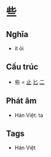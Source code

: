 # 些

## Nghĩa

* ít ỏi

## Cấu trúc
* 些 = [止](止.md) [匕](匕.md) [二](二.md)

## Phát âm

* Hán Việt: ta

## Tags
* Hán Việt

<script>window.HANZI_FIELD='些';</script>
